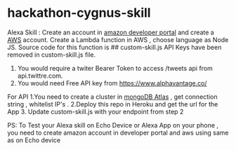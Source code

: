 # hackathon-cygnus-skill

Alexa Skill :
Create an account in [amazon developer portal](https://developer.amazon.com/) and create a [AWS](https://aws.amazon.com/) account.
Create a Lambda function in AWS , choose language as Node JS. Source code for this function is ## custom-skill.js
API Keys have been removed in custom-skill.js file.
1. You would require a twiter Bearer Token to access /tweets api from api.twittre.com.
2. You would need Free API key from https://www.alphavantage.co/

For API
1.You need to create a cluster in [mongoDB Atlas](https://www.mongodb.com/cloud/atlas) , get connection string , whitelist IP's .
2.Deploy this repo in Heroku and get the url for the App
3. Update custom-skill.js with your endpoint from step 2

PS: To Test your Alexa skill on Echo Device or Alexa App on your phone , you need to create amazon account in developer portal and aws using same as on Echo device
